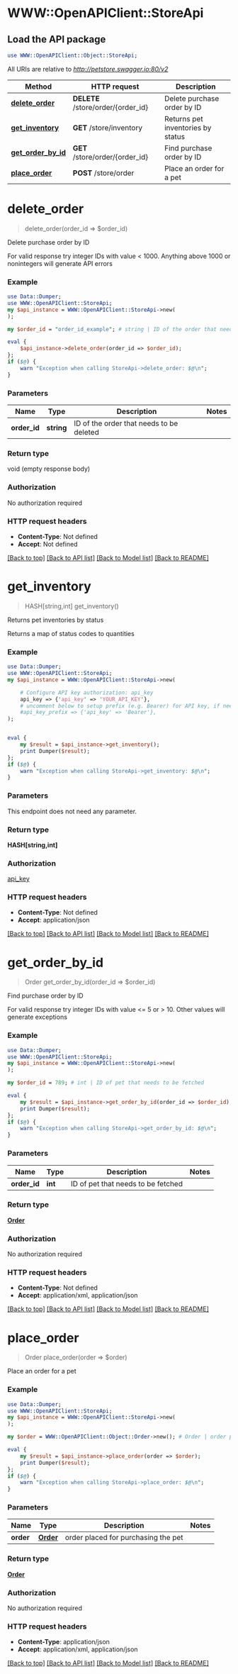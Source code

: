 # WWW::OpenAPIClient::StoreApi

## Load the API package
```perl
use WWW::OpenAPIClient::Object::StoreApi;
```

All URIs are relative to *http://petstore.swagger.io:80/v2*

Method | HTTP request | Description
------------- | ------------- | -------------
[**delete_order**](StoreApi.md#delete_order) | **DELETE** /store/order/{order_id} | Delete purchase order by ID
[**get_inventory**](StoreApi.md#get_inventory) | **GET** /store/inventory | Returns pet inventories by status
[**get_order_by_id**](StoreApi.md#get_order_by_id) | **GET** /store/order/{order_id} | Find purchase order by ID
[**place_order**](StoreApi.md#place_order) | **POST** /store/order | Place an order for a pet


# **delete_order**
> delete_order(order_id => $order_id)

Delete purchase order by ID

For valid response try integer IDs with value < 1000. Anything above 1000 or nonintegers will generate API errors

### Example
```perl
use Data::Dumper;
use WWW::OpenAPIClient::StoreApi;
my $api_instance = WWW::OpenAPIClient::StoreApi->new(
);

my $order_id = "order_id_example"; # string | ID of the order that needs to be deleted

eval {
    $api_instance->delete_order(order_id => $order_id);
};
if ($@) {
    warn "Exception when calling StoreApi->delete_order: $@\n";
}
```

### Parameters

Name | Type | Description  | Notes
------------- | ------------- | ------------- | -------------
 **order_id** | **string**| ID of the order that needs to be deleted | 

### Return type

void (empty response body)

### Authorization

No authorization required

### HTTP request headers

 - **Content-Type**: Not defined
 - **Accept**: Not defined

[[Back to top]](#) [[Back to API list]](../README.md#documentation-for-api-endpoints) [[Back to Model list]](../README.md#documentation-for-models) [[Back to README]](../README.md)

# **get_inventory**
> HASH[string,int] get_inventory()

Returns pet inventories by status

Returns a map of status codes to quantities

### Example
```perl
use Data::Dumper;
use WWW::OpenAPIClient::StoreApi;
my $api_instance = WWW::OpenAPIClient::StoreApi->new(

    # Configure API key authorization: api_key
    api_key => {'api_key' => 'YOUR_API_KEY'},
    # uncomment below to setup prefix (e.g. Bearer) for API key, if needed
    #api_key_prefix => {'api_key' => 'Bearer'},
);


eval {
    my $result = $api_instance->get_inventory();
    print Dumper($result);
};
if ($@) {
    warn "Exception when calling StoreApi->get_inventory: $@\n";
}
```

### Parameters
This endpoint does not need any parameter.

### Return type

**HASH[string,int]**

### Authorization

[api_key](../README.md#api_key)

### HTTP request headers

 - **Content-Type**: Not defined
 - **Accept**: application/json

[[Back to top]](#) [[Back to API list]](../README.md#documentation-for-api-endpoints) [[Back to Model list]](../README.md#documentation-for-models) [[Back to README]](../README.md)

# **get_order_by_id**
> Order get_order_by_id(order_id => $order_id)

Find purchase order by ID

For valid response try integer IDs with value <= 5 or > 10. Other values will generate exceptions

### Example
```perl
use Data::Dumper;
use WWW::OpenAPIClient::StoreApi;
my $api_instance = WWW::OpenAPIClient::StoreApi->new(
);

my $order_id = 789; # int | ID of pet that needs to be fetched

eval {
    my $result = $api_instance->get_order_by_id(order_id => $order_id);
    print Dumper($result);
};
if ($@) {
    warn "Exception when calling StoreApi->get_order_by_id: $@\n";
}
```

### Parameters

Name | Type | Description  | Notes
------------- | ------------- | ------------- | -------------
 **order_id** | **int**| ID of pet that needs to be fetched | 

### Return type

[**Order**](Order.md)

### Authorization

No authorization required

### HTTP request headers

 - **Content-Type**: Not defined
 - **Accept**: application/xml, application/json

[[Back to top]](#) [[Back to API list]](../README.md#documentation-for-api-endpoints) [[Back to Model list]](../README.md#documentation-for-models) [[Back to README]](../README.md)

# **place_order**
> Order place_order(order => $order)

Place an order for a pet



### Example
```perl
use Data::Dumper;
use WWW::OpenAPIClient::StoreApi;
my $api_instance = WWW::OpenAPIClient::StoreApi->new(
);

my $order = WWW::OpenAPIClient::Object::Order->new(); # Order | order placed for purchasing the pet

eval {
    my $result = $api_instance->place_order(order => $order);
    print Dumper($result);
};
if ($@) {
    warn "Exception when calling StoreApi->place_order: $@\n";
}
```

### Parameters

Name | Type | Description  | Notes
------------- | ------------- | ------------- | -------------
 **order** | [**Order**](Order.md)| order placed for purchasing the pet | 

### Return type

[**Order**](Order.md)

### Authorization

No authorization required

### HTTP request headers

 - **Content-Type**: application/json
 - **Accept**: application/xml, application/json

[[Back to top]](#) [[Back to API list]](../README.md#documentation-for-api-endpoints) [[Back to Model list]](../README.md#documentation-for-models) [[Back to README]](../README.md)

